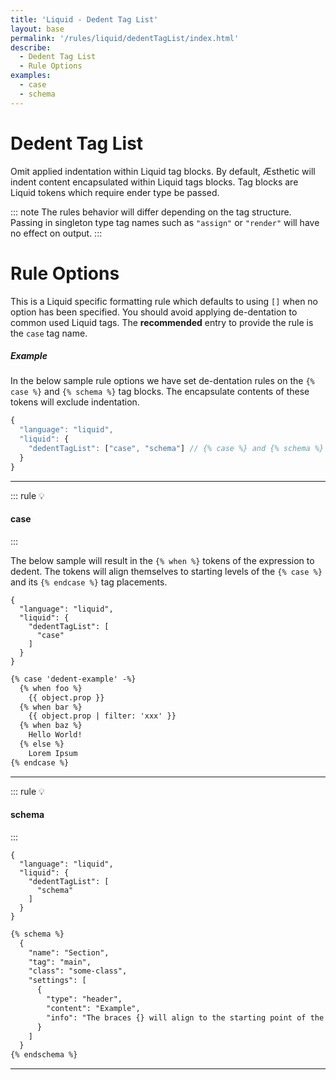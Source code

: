 ```yaml
---
title: 'Liquid - Dedent Tag List'
layout: base
permalink: '/rules/liquid/dedentTagList/index.html'
describe:
  - Dedent Tag List
  - Rule Options
examples:
  - case
  - schema
---
```


# Dedent Tag List

Omit applied indentation within Liquid tag blocks. By default, Æsthetic will indent content encapsulated within Liquid tags blocks. Tag blocks are Liquid tokens which require ender type be passed.

::: note
The rules behavior will differ depending on the tag structure. Passing in singleton type tag names such as `"assign"` or `"render"` will have no effect on output.
:::

<!--

🙌 - Recommended Choice
👍 - Good Choice
👎 - Not Recommended
🤡 - Clown Choice
😳 - Bad Choice
💡 - 'Showing an example of the rule'
-->

# Rule Options

This is a Liquid specific formatting rule which defaults to using `[]` when no option has been specified. You should avoid applying de-dentation to common used Liquid tags. The **recommended** entry to provide the rule is the `case` tag name.

##### Example

In the below sample rule options we have set de-dentation rules on the `{% case %}` and `{% schema %}` tag blocks. The encapsulate contents of these tokens will exclude indentation.

```js
{
  "language": "liquid",
  "liquid": {
    "dedentTagList": ["case", "schema"] // {% case %} and {% schema %}
  }
}
```

---

::: rule 💡

#### case

:::

The below sample will result in the `{% when %}` tokens of the expression to dedent. The tokens will align themselves to starting levels of the `{% case %}` and its `{% endcase %}` tag placements.

```json:rules
{
  "language": "liquid",
  "liquid": {
    "dedentTagList": [
      "case"
    ]
  }
}
```

<!-- prettier-ignore -->
```html
{% case 'dedent-example' -%}
  {% when foo %}
    {{ object.prop }}
  {% when bar %}
    {{ object.prop | filter: 'xxx' }}
  {% when baz %}
    Hello World!
  {% else %}
    Lorem Ipsum
{% endcase %}
```

---

::: rule 💡

#### schema

:::

```json:rules
{
  "language": "liquid",
  "liquid": {
    "dedentTagList": [
      "schema"
    ]
  }
}
```

<!-- prettier-ignore -->
```html
{% schema %}
  {
    "name": "Section",
    "tag": "main",
    "class": "some-class",
    "settings": [
      {
        "type": "header",
        "content": "Example",
        "info": "The braces {} will align to the starting point of the tag."
      }
    ]
  }
{% endschema %}
```

---
